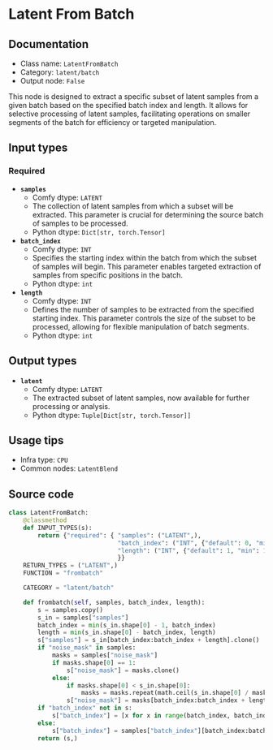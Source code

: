 # Latent From Batch
## Documentation
- Class name: `LatentFromBatch`
- Category: `latent/batch`
- Output node: `False`

This node is designed to extract a specific subset of latent samples from a given batch based on the specified batch index and length. It allows for selective processing of latent samples, facilitating operations on smaller segments of the batch for efficiency or targeted manipulation.
## Input types
### Required
- **`samples`**
    - Comfy dtype: `LATENT`
    - The collection of latent samples from which a subset will be extracted. This parameter is crucial for determining the source batch of samples to be processed.
    - Python dtype: `Dict[str, torch.Tensor]`
- **`batch_index`**
    - Comfy dtype: `INT`
    - Specifies the starting index within the batch from which the subset of samples will begin. This parameter enables targeted extraction of samples from specific positions in the batch.
    - Python dtype: `int`
- **`length`**
    - Comfy dtype: `INT`
    - Defines the number of samples to be extracted from the specified starting index. This parameter controls the size of the subset to be processed, allowing for flexible manipulation of batch segments.
    - Python dtype: `int`
## Output types
- **`latent`**
    - Comfy dtype: `LATENT`
    - The extracted subset of latent samples, now available for further processing or analysis.
    - Python dtype: `Tuple[Dict[str, torch.Tensor]]`
## Usage tips
- Infra type: `CPU`
- Common nodes: `LatentBlend`


## Source code
```python
class LatentFromBatch:
    @classmethod
    def INPUT_TYPES(s):
        return {"required": { "samples": ("LATENT",),
                              "batch_index": ("INT", {"default": 0, "min": 0, "max": 63}),
                              "length": ("INT", {"default": 1, "min": 1, "max": 64}),
                              }}
    RETURN_TYPES = ("LATENT",)
    FUNCTION = "frombatch"

    CATEGORY = "latent/batch"

    def frombatch(self, samples, batch_index, length):
        s = samples.copy()
        s_in = samples["samples"]
        batch_index = min(s_in.shape[0] - 1, batch_index)
        length = min(s_in.shape[0] - batch_index, length)
        s["samples"] = s_in[batch_index:batch_index + length].clone()
        if "noise_mask" in samples:
            masks = samples["noise_mask"]
            if masks.shape[0] == 1:
                s["noise_mask"] = masks.clone()
            else:
                if masks.shape[0] < s_in.shape[0]:
                    masks = masks.repeat(math.ceil(s_in.shape[0] / masks.shape[0]), 1, 1, 1)[:s_in.shape[0]]
                s["noise_mask"] = masks[batch_index:batch_index + length].clone()
        if "batch_index" not in s:
            s["batch_index"] = [x for x in range(batch_index, batch_index+length)]
        else:
            s["batch_index"] = samples["batch_index"][batch_index:batch_index + length]
        return (s,)

```
